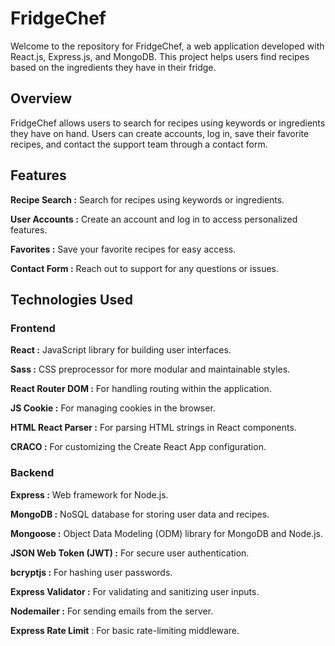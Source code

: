 
# FridgeChef
Welcome to the repository for FridgeChef, a web application developed with React.js, Express.js, and MongoDB. This project helps users find recipes based on the ingredients they have in their fridge.

## Overview
FridgeChef allows users to search for recipes using keywords or ingredients they have on hand. Users can create accounts, log in, save their favorite recipes, and contact the support team through a contact form.

## Features
**Recipe Search :** Search for recipes using keywords or ingredients.

**User Accounts :** Create an account and log in to access personalized features.

**Favorites :** Save your favorite recipes for easy access.

**Contact Form :** Reach out to support for any questions or issues.

## Technologies Used
### Frontend
**React :** JavaScript library for building user interfaces.

**Sass :** CSS preprocessor for more modular and maintainable styles.

**React Router DOM :** For handling routing within the application.

**JS Cookie :** For managing cookies in the browser.

**HTML React Parser :** For parsing HTML strings in React components.

**CRACO :** For customizing the Create React App configuration.

### Backend
**Express :** Web framework for Node.js.

**MongoDB :** NoSQL database for storing user data and recipes.

**Mongoose :** Object Data Modeling (ODM) library for MongoDB and Node.js.

**JSON Web Token (JWT) :** For secure user authentication.

**bcryptjs :** For hashing user passwords.

**Express Validator :** For validating and sanitizing user inputs.

**Nodemailer :** For sending emails from the server.

**Express Rate Limit** : For basic rate-limiting middleware.
